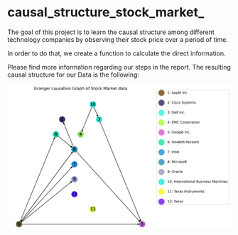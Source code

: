 # causal_structure_stock_market_

The goal of this project is to learn the causal structure among different technology companies by observing their stock price over a period of time.

In order to do that, we create a function to calculate the direct information.

Please find more information regarding our steps in the report. The resulting causal structure for our Data is the following:

![alt text](https://github.com/anitamezzetti/causal_structure_stock_prices/blob/master/results.PNG)
